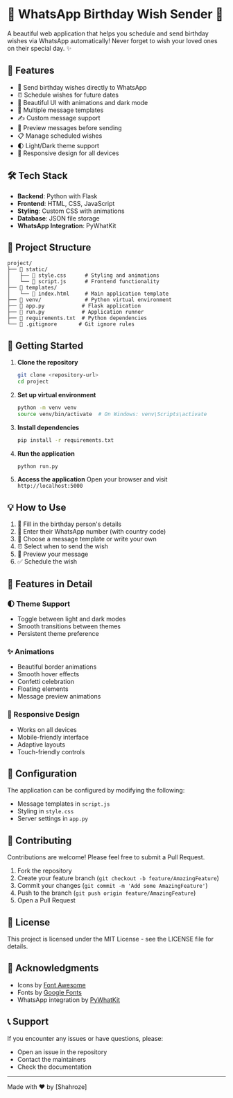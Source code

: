# 🎂 WhatsApp Birthday Wish Sender 🎉

A beautiful web application that helps you schedule and send birthday wishes via WhatsApp automatically! Never forget to wish your loved ones on their special day. ✨

## 🌟 Features

- 📱 Send birthday wishes directly to WhatsApp
- ⏰ Schedule wishes for future dates
- 🎨 Beautiful UI with animations and dark mode
- 📝 Multiple message templates
- ✍️ Custom message support
- 🎯 Preview messages before sending
- 📋 Manage scheduled wishes
- 🌓 Light/Dark theme support
- 📱 Responsive design for all devices

## 🛠️ Tech Stack

- **Backend**: Python with Flask
- **Frontend**: HTML, CSS, JavaScript
- **Styling**: Custom CSS with animations
- **Database**: JSON file storage
- **WhatsApp Integration**: PyWhatKit

## 📁 Project Structure

```
project/
├── 📂 static/
│   ├── 🎨 style.css      # Styling and animations
│   └── 📜 script.js      # Frontend functionality
├── 📂 templates/
│   └── 📄 index.html     # Main application template
├── 📂 venv/              # Python virtual environment
├── 📄 app.py            # Flask application
├── 📄 run.py            # Application runner
├── 📄 requirements.txt  # Python dependencies
└── 📄 .gitignore       # Git ignore rules
```

## 🚀 Getting Started

1. **Clone the repository**
   ```bash
   git clone <repository-url>
   cd project
   ```

2. **Set up virtual environment**
   ```bash
   python -m venv venv
   source venv/bin/activate  # On Windows: venv\Scripts\activate
   ```

3. **Install dependencies**
   ```bash
   pip install -r requirements.txt
   ```

4. **Run the application**
   ```bash
   python run.py
   ```

5. **Access the application**
   Open your browser and visit `http://localhost:5000`

## 💡 How to Use

1. 📝 Fill in the birthday person's details
2. 📱 Enter their WhatsApp number (with country code)
3. 🎨 Choose a message template or write your own
4. ⏰ Select when to send the wish
5. 👀 Preview your message
6. ✅ Schedule the wish

## 🎨 Features in Detail

### 🌓 Theme Support
- Toggle between light and dark modes
- Smooth transitions between themes
- Persistent theme preference

### ✨ Animations
- Beautiful border animations
- Smooth hover effects
- Confetti celebration
- Floating elements
- Message preview animations

### 📱 Responsive Design
- Works on all devices
- Mobile-friendly interface
- Adaptive layouts
- Touch-friendly controls

## 🔧 Configuration

The application can be configured by modifying the following:

- Message templates in `script.js`
- Styling in `style.css`
- Server settings in `app.py`

## 🤝 Contributing

Contributions are welcome! Please feel free to submit a Pull Request.

1. Fork the repository
2. Create your feature branch (`git checkout -b feature/AmazingFeature`)
3. Commit your changes (`git commit -m 'Add some AmazingFeature'`)
4. Push to the branch (`git push origin feature/AmazingFeature`)
5. Open a Pull Request

## 📝 License

This project is licensed under the MIT License - see the LICENSE file for details.

## 🙏 Acknowledgments

- Icons by [Font Awesome](https://fontawesome.com)
- Fonts by [Google Fonts](https://fonts.google.com)
- WhatsApp integration by [PyWhatKit](https://github.com/Ankit404butfound/PyWhatKit)

## 📞 Support

If you encounter any issues or have questions, please:
- Open an issue in the repository
- Contact the maintainers
- Check the documentation

---

Made with ❤️ by [Shahroze] 
